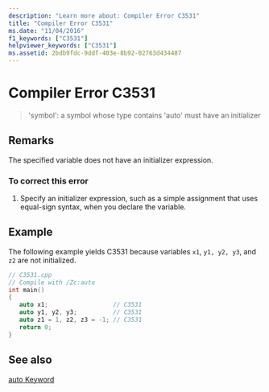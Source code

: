 ```yaml
---
description: "Learn more about: Compiler Error C3531"
title: "Compiler Error C3531"
ms.date: "11/04/2016"
f1_keywords: ["C3531"]
helpviewer_keywords: ["C3531"]
ms.assetid: 2bdb9fdc-9ddf-403e-8b92-02763d434487
---
```

# Compiler Error C3531

> 'symbol': a symbol whose type contains 'auto' must have an initializer

## Remarks

The specified variable does not have an initializer expression.

### To correct this error

1. Specify an initializer expression, such as a simple assignment that uses equal-sign syntax, when you declare the variable.

## Example

The following example yields C3531 because variables `x1`, `y1, y2, y3`, and `z2` are not initialized.

```cpp
// C3531.cpp
// Compile with /Zc:auto
int main()
{
   auto x1;                  // C3531
   auto y1, y2, y3;          // C3531
   auto z1 = 1, z2, z3 = -1; // C3531
   return 0;
}
```

## See also

[auto Keyword](../../cpp/auto-cpp.md)
